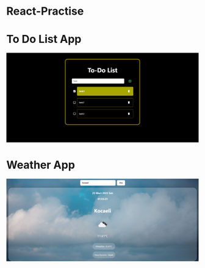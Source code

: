 # React-Practise

# To Do List App
![Todo List Resmi](./todoList/src/assets/todolistt.png)

# Weather App
![Weather App Resmi](./weatherApp/src/assets/weatherApp.png)

